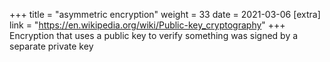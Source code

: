 +++
title = "asymmetric encryption"
weight = 33
date = 2021-03-06
[extra]
link = "https://en.wikipedia.org/wiki/Public-key_cryptography"
+++
Encryption that uses a public key to verify something was signed by a separate private key

